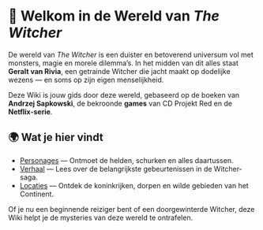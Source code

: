 # 🐺 Welkom in de Wereld van *The Witcher*

De wereld van *The Witcher* is een duister en betoverend universum vol met monsters, magie en morele dilemma’s. In het midden van dit alles staat **Geralt van Rivia**, een getrainde Witcher die jacht maakt op dodelijke wezens — en soms op zijn eigen menselijkheid.

Deze Wiki is jouw gids door deze wereld, gebaseerd op de boeken van **Andrzej Sapkowski**, de bekroonde **games** van CD Projekt Red en de **Netflix-serie**.

## 🌍 Wat je hier vindt
- [Personages](personages.md) — Ontmoet de helden, schurken en alles daartussen.  
- [Verhaal](verhaal.md) — Lees over de belangrijkste gebeurtenissen in de Witcher-saga.  
- [Locaties](locaties.md) — Ontdek de koninkrijken, dorpen en wilde gebieden van het Continent.

Of je nu een beginnende reiziger bent of een doorgewinterde Witcher, deze Wiki helpt je de mysteries van deze wereld te ontrafelen.
